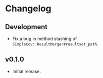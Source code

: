 # Changelog

## Development

* Fix a bug in method stashing of `SimpleCov::ResultMerger#resultset_path`.

## v0.1.0

* Initial release.
